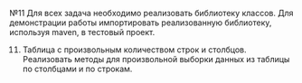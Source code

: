 №11
Для всех задача необходимо реализовать библиотеку классов. Для
демонстрации работы импортировать реализованную библиотеку, используя maven, в
тестовый проект.

11. Таблица с произвольным количеством строк и столбцов. Реализовать методы
для произвольной выборки данных из таблицы по столбцами и по строкам.
